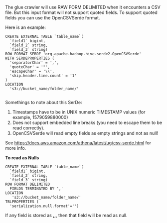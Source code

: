 The glue crawler will use RAW FORM DELIMITED when it encounters a CSV file. But this input format will not support quoted fields. To support quoted fields you can use the OpenCSVSerde format.

Here is an example:
```
CREATE EXTERNAL TABLE `table_name`(
  `field1` bigint, 
  `field_2` string, 
  `field_3` string)
ROW FORMAT SERDE 'org.apache.hadoop.hive.serde2.OpenCSVSerde'
WITH SERDEPROPERTIES (
  'separatorChar' = ',',
  'quoteChar' = '"',
  'escapeChar' = '\\',
  'skip.header.line.count' = '1'
)
LOCATION
  's3://bucket_name/folder_name/'
  
  ```
  
  
Somethings to note about this SerDe:
 
  1. Timestamps have to be in UNIX numeric TIMESTAMP values (for example, 1579059880000)
  2. Does not support embedded line breaks (you need to escape them to be read correctly).
  3. OpenCSVSerde will read empty fields as empty strings and not as null!
 
See https://docs.aws.amazon.com/athena/latest/ug/csv-serde.html for more info.


**To read as Nulls**

```
CREATE EXTERNAL TABLE `table_name`(
  `field1` bigint, 
  `field_2` string, 
  `field_3` string)
ROW FORMAT DELIMITED 
  FIELDS TERMINATED BY ',' 
LOCATION
   's3://bucket_name/folder_name/'
TBLPROPERTIES (
  'serialization.null.format'='')
```
If any field is stored as **,,**, then that field will be read as null.
